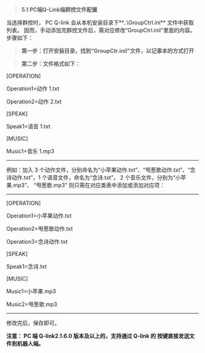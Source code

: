 > **5.1 PC端Q-Link端群控文件配置**

当选择群控时， PC Q-link 会从本机安装目录下**..\GroupCtrl.ini** 文件中获取列表。 因而，手动添加完群控文件后，需对应修改“GroupCtrl.inil”里面的内容。步骤如下：



> **第一步：打开安装目录，找到“GroupCtr.inil”文件，以记事本的方式打开**

> **第二步：文件格式如下：**

\[OPERATION\]

Operation1=动作 1.txt

Operation2=动作 2.txt

\[SPEAK\]

Speak1=语音 1.txt

\[MUSIC\]

Music1=音乐 1.mp3

----



例如：加入 3 个动作文件，分别命名为“小苹果动作.txt”、“甩葱歌动作.txt”、“念诗动作.txt”，1 个语音文件，命名为“念诗.txt”， 2 个音乐文件，分别为“小苹果.mp3”、 “甩葱歌.mp3” 则只需在对应类表中添加或添加对应项：

----

\[OPERATION\]

Operation1=小苹果动作.txt

Operation2=甩葱歌动作.txt

Operation3=念诗动作.txt

\[SPEAK\]

Speak1=念诗.txt

\[MUSIC\]

Music1=小苹果.mp3

Music2=甩葱歌.mp3

----

修改完后，保存即可。

**注意： PC 端 Q-link2.1.6.0 版本及以上的，支持通过 Q-link 的 按键直接发送文件到机器人端。**


